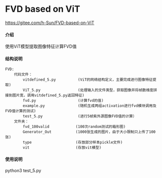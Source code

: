 # FVD based on ViT
https://gitee.com/h-Sun/FVD-based-on-ViT
#### 介绍
使用ViT模型提取图像特征计算FVD值

#### 结构说明
    FVD:
        代码文件：
            vitdefined_5.py          (ViT的网络结构定义，主要完成进行图像特征提取)
            ViT_5.py   	             (处理输入的文件类型，获取图像并将帧数维度拼接到图片宽，调用vitdefined_5.py返回特征)
            fvd.py           		 (计算fvd的值)
            example.py       		 (随机生成两组activation进行fvd模块调用及FVD值计算的测试)
	        test_5.py				 (进行5帧紫外源图像FVD值的计算）
        文件夹：
            fvd_100valid            (100次random测试的箱形图)
            Generator_Out           (1000张生成的图片，由于大小限制只上传了100张)
            type        			(存放部分样本pickle文件)
            vit         			(存放vit模型)

#### 使用说明
python3 test_5.py
